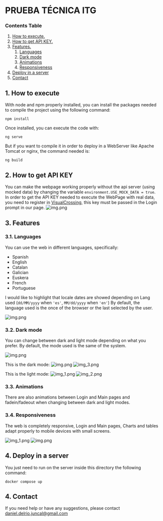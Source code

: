 # PRUEBA TÉCNICA ITG

### Contents Table
1. [ How to execute. ](#execute)
2. [ How to get API KEY. ](#api-key)
3. [ Features. ](#features)
    1. [ Languages ](#languages)
    2. [ Dark mode ](#dark-mode)
    3. [ Animations ](#animations)
    4. [ Responsiveness ](#responsiveness)
4. [ Deploy in a server](#deploy-server)
5. [ Contact ](#contact)

<a id="execute"></a>
## 1. How to execute
With node and npm properly installed, you can install the packages needed to compile the project using the following command:
```
npm install
```
Once installed, you can execute the code with:
```
ng serve
```
But if you want to compile it in order to deploy in a WebServer like Apache Tomcat or nginx, the command needed is:
```
ng build
```

<a id="api-key"></a>
## 2. How to get API KEY
You can make the webpage working properly without the api server (using mocked data) by changing the variable ```environment.USE_MOCK_DATA = true```.  
In order to get the API KEY needed to execute the WebPage with real data, you need to register in [VisualCrossing](https://www.visualcrossing.com/weather/weather-data-services), this key must be passed in the Login prompt in our page.
![img.png](readme_data/loging-prompt.png)

<a id="features"></a>
## 3. Features
<a id="languages"></a>
### 3.1. Languages
You can use the web in different languages, specifically:

- Spanish
- English
- Catalan
- Galician
- Euskera
- French
- Portuguese

I would like to highlight that locale dates are showed depending on Lang used (```dd/MM/yyyy``` when ```'es'```, ```MM/dd/yyyy``` when ```'en'```)
By default, the language used is the once of the browser or the last selected by the user.

![img.png](readme_data/langs.png)
<a id="dark-mode"></a>
### 3.2. Dark mode
You can change between dark and light mode depending on what you prefer.
By default, the mode used is the same of the system.

![img.png](readme_data/mode-button.png)

This is the dark mode:
![img.png](readme_data/login-dark-mode.png)
![img_3.png](readme_data/main-dark-mode.png)

This is the light mode:
![img_1.png](readme_data/login-light-mode.png)
![img_2.png](readme_data/main-light-mode.png)

<a id="animations"></a>
### 3.3. Animations
There are also animations between Login and Main pages and fadein/fadeout when changing between dark and light modes.

<a id="responsiveness"></a>
### 3.4. Responsiveness
The web is completely responsive, Login and Main pages, Charts and tables adapt properly to mobile devices with small screens.

![img_1.png](img_1.png)
![img.png](img.png)

<a id="deploy-server"></a>
## 4. Deploy in a server
You just need to run on the server inside this directory the following command:

```docker compose up```

<a id="contact"></a>
## 4. Contact
If you need help or have any suggestions, please contact [daniel.delrio.juncal@gmail.com](mailto:daniel.delrio.juncal@gmail.com)
